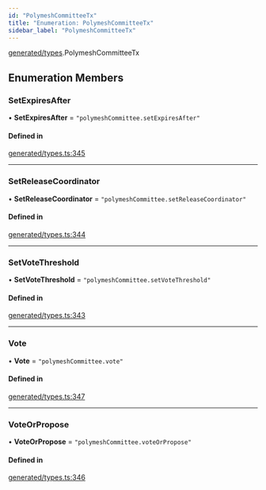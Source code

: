 ```yaml
---
id: "PolymeshCommitteeTx"
title: "Enumeration: PolymeshCommitteeTx"
sidebar_label: "PolymeshCommitteeTx"
---
```


[generated/types](../../../../modules/Generated/Types/Types.md).PolymeshCommitteeTx

## Enumeration Members

### SetExpiresAfter

• **SetExpiresAfter** = ``"polymeshCommittee.setExpiresAfter"``

#### Defined in

[generated/types.ts:345](https://github.com/PolymeshAssociation/polymesh-sdk/blob/95e180d2/src/generated/types.ts#L345)

___

### SetReleaseCoordinator

• **SetReleaseCoordinator** = ``"polymeshCommittee.setReleaseCoordinator"``

#### Defined in

[generated/types.ts:344](https://github.com/PolymeshAssociation/polymesh-sdk/blob/95e180d2/src/generated/types.ts#L344)

___

### SetVoteThreshold

• **SetVoteThreshold** = ``"polymeshCommittee.setVoteThreshold"``

#### Defined in

[generated/types.ts:343](https://github.com/PolymeshAssociation/polymesh-sdk/blob/95e180d2/src/generated/types.ts#L343)

___

### Vote

• **Vote** = ``"polymeshCommittee.vote"``

#### Defined in

[generated/types.ts:347](https://github.com/PolymeshAssociation/polymesh-sdk/blob/95e180d2/src/generated/types.ts#L347)

___

### VoteOrPropose

• **VoteOrPropose** = ``"polymeshCommittee.voteOrPropose"``

#### Defined in

[generated/types.ts:346](https://github.com/PolymeshAssociation/polymesh-sdk/blob/95e180d2/src/generated/types.ts#L346)
